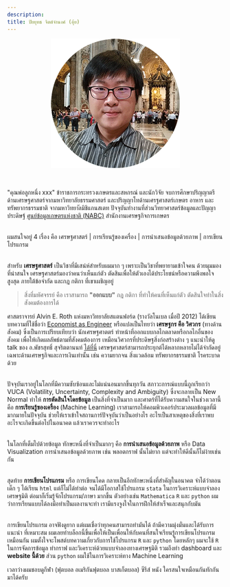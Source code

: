 ```yaml
---
description:
title: ปิยยุทธ จิตต์จำนงค์ (อุ้ย)
---
```


<p align="center"> 
<img src="images/me_300x300.png">
</p>

<br>

"คุณพ่อลูกหนึ่ง xxx" ข้าราชการกระทรวงเกษตรและสหกรณ์ และนักวิจัย 
จบการศึกษาปริญญาตรีด้านเศรษฐศาสตร์จากมหาวิทยาลัยธรรมศาสตร์ 
และปริญญาโทด้านเศรฐศาสตร์เกษตร อาหาร และทรัพยากรธรรมชาติ 
จากมหาวิทยาัลมิชิแกนสเตท ปัจจุบันทำงานที่ส่วนวิทยาศาสตร์ข้อมูลและปัญญาประดิษฐ์ 
[ศูนย์ข้อมูลเกษตรแห่งชาติ (NABC)](https://nabc.go.th) สำนักงานเศรษฐกิจการเกษตร  
<br>

ผมสนใจอยู่ 4 เรื่อง คือ เศรษฐศาสตร์ | การเรียนรู้ของเครื่อง | การนำเสนอข้อมูลด้วยภาพ | การเขียนโปรแกรม  
<br>

สำหรับ **เศรษฐศาสตร์** เป็นวิชาที่มีเสน่ห์สำหรับผมมาก ๆ เพราะเป็นวิชาที่พยายามเข้าใจคน ด้วยมุมมองที่น่าสนใจ
เศรษฐศาสตร์มองว่าคนว่าเห็นแก่ตัว ตัดสินเพื่อให้ตัวเองได้ประโยชน์หรือความพึงพอใจสูงสุด ภายใต้ข้อจำกัด
และกฎ กติกา ที่เขาเผชิญอยู่ 

>สิ่งที่มหัศจรรย์ คือ เราสามารถ **"ออกแบบ"** กฎ กติกา ที่ทำให้คนที่เห็นแก่ตัว ตัดสินใจทำในสิ่งสังคมต้องการได้

ศาสตราจารย์ Alvin E. Roth แห่งมหาวิทยาลัยสแตนฟอร์ด (รางวัลโนเบล เมื่อปี 2012) 
ได้เขียนบทความที่ใช้ชื่อว่า [Economist as Engineer](https://web.stanford.edu/~alroth/papers/engineer.pdf)
หรือแปลเป็นไทยว่า **เศรษฐกร คือ วิศวกร** (ทางด้านสังคม) ซึ่งเป็นการเปรียบเทียบว่า นักเศรษฐศาตตร์
ทำหน้าที่ออกแบบกลไกตลาดหรือกลไกอื่นของสังคม เพื่อให้เกิดผลลัพธ์ตามที่สังคมต้องการ เหมือนวิศวกรที่ประดิษฐสิ่งก่อสร้างต่าง ๆ
แนะนำให้ดู talk ของ อ.พัชรสุทธิ์ สุจริตตานนท์ [ได้ที่นี่](https://www.youtube.com/watch?v=ZxObGtaAK2c)
เศรษฐศาสตร์สามารถประยุกต์ได้หลากหลายไม่ได้จำกัดอยู่เฉพาะด้านเศรษฐกิจและการเงินเท่านั้น 
เช่น ความยากจน สิ่งแวดล้อม ทรัพยากรธรรมชาติ โรคระบาด ด้วย  
<br>

ปัจจุบันเราอยู่ในโลกที่มีความซับซ้อนและไม่แน่นอนมากขึ้นทุกวัน สภาวะการณ์แบบนี้ถูกเรียกว่า VUCA 
(Volatility, Uncertainty, Complexity and Ambiguity) ซึ่งจะกลายเป็น New Normal ทำให้
**การตัดสินใจโดยข้อมูล** เป็นสิ่งที่จำเป็นมาก และศาตร์ที่ได้รับความสนใจในช่วงเวลานี้ คือ 
**การเรียนรู้ของเครื่อง** (Machine Learning) เราสามารถให้คอมพิวเคอร์ประมวลผลข้อมูลที่มีมากมายในปัจจุบัน 
ช่วยให้เราเข้าใจสถานการ์ปัจจุบันว่าเป็นอย่างไร อะไรเป็นสาเหตุของสิ่งที่เราพบ 
อะไรจะเกิดขึ้นต่อไปในอนาคต แล้วเราควรจะทำอะไร  
<br>

ในโลกที่เต็มไปด้วยข้อมูล ทักษะหนึ่งที่จำเป็นมากๆ คือ **การนำเสนอข้อมูลด้วยภาพ** หรือ Data Visualization 
การนำเสนอข้อมูลด้วยภาพ เช่น พลอตกราฟ นั้นไม่ยาก แต่จะทำให้ดีนั้นก็ไม่ง้ายเช่นกัน   
<br>

สุดท้าย **การเขียนโปรแกรม** หรือ การเขียนโคด กลายเป็นอีกทักษะหนึ่งที่สำคัญในอนาคต 
จำได้ว่าตอนเด็ก ๆ ได้เรียน `html` แต่ก็ไม่ได้ทำต่อ จนได้มีโอกาสใช้โปรแกรม `stata` 
ในการวิเคราะห์แบบจำลองเศรษฐมิติ ต่อมาก็เริ่มรู้จักโปรแกรม/ภาษา มากขึ้น 
ตัวอย่างเช่น `Mathematica` `R` และ `python` ผมว่าการเรียนแบบได้ลงมือทำเป็นผลงานจะทำ
เรามีแรงจูงใจในการฝึกให้สำเร็จและสนุกกับมัน  
<br>

การเขียนโปรแกรม อาจฟังดูยาก แต่ผมเชื่อว่าทุกคนสามารถทำมันได้ ถ้ามีความมุ่งมั่นและได้รับการแนะนำ
ที่เหมาะสม ผมเลยทำบล็อกนี้ขึ้นเพื่อให้เป็นเพื่อนให้กับคนที่สนใจเรียนรู้การเขียนโปรแกรมเหมือนกัน
ผมตั้งใจจะโพสต์บทความเกี่ยวกับการใช้โปรแกรม `R` และ `python` โดยหลักๆ ผมจะใช้ `R` 
ในการจัดการข้อมูล ทำกราฟ และวิเคราะห์ด้วยแบบจำลองทางเศรษฐมิติ 
รวมถึงทำ dashboard และ **website นี้ด้วย**
ส่วน `python` ผมใช้ในการวิเคราะห์ทาง Machine Learning
<br>

เวลาว่างผมชอบดูกีฬา (ฟุตบอล อเมริกันฟุตบอล บาสเก็ตบอล) ซีรีส์ หนัง ใครสนใจเหมือนกันทักกันมาได้ครับ
